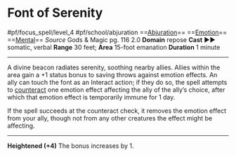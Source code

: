 # Font of Serenity
#pf/focus_spell/level_4 #pf/school/abjuration 
==[Abjuration](../../../Traits/Abjuration.md)== ==[Emotion](../../../Traits/Emotion.md)== ==[Mental](../../../Traits/Mental.md)==
*Source* Gods & Magic pg. 116 2.0
**Domain** repose
**Cast** ►► somatic, verbal
**Range** 30 feet; **Area** 15-foot emanation
**Duration** 1 minute

---
A divine beacon radiates serenity, soothing nearby allies. Allies within the area gain a +1 status bonus to saving throws against emotion effects. An ally can touch the font as an Interact action; if they do so, the spell attempts to [counteract](../../../Rules/Counteracting.md) one emotion effect affecting the ally of the ally’s choice, after which that emotion effect is temporarily immune for 1 day. 

If the spell succeeds at the counteract check, it removes the emotion effect from your ally, though not from any other creatures the effect might be affecting.

<hr>

**Heightened (+4)** The bonus increases by 1.